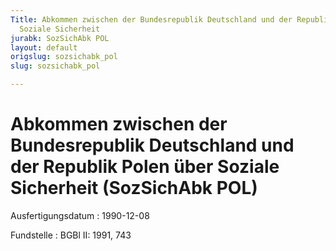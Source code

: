 ```yaml
---
Title: Abkommen zwischen der Bundesrepublik Deutschland und der Republik Polen über
  Soziale Sicherheit
jurabk: SozSichAbk POL
layout: default
origslug: sozsichabk_pol
slug: sozsichabk_pol

---
```


# Abkommen zwischen der Bundesrepublik Deutschland und der Republik Polen über Soziale Sicherheit (SozSichAbk POL)

Ausfertigungsdatum
:   1990-12-08

Fundstelle
:   BGBl II: 1991, 743

